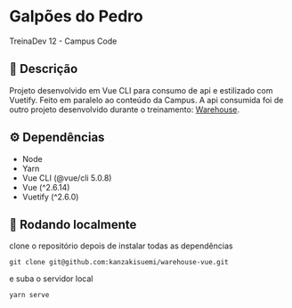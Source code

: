 # Galpões do Pedro
TreinaDev 12 - Campus Code
## 📌 Descrição
Projeto desenvolvido em Vue CLI para consumo de api e estilizado com Vuetify. Feito em paralelo ao conteúdo da Campus.
A api consumida foi de outro projeto desenvolvido durante o treinamento: [Warehouse](https://github.com/kanzakisuemi/warehouse-app).
## ⚙️ Dependências
- Node
- Yarn
- Vue CLI (@vue/cli 5.0.8)
- Vue (^2.6.14)
- Vuetify (^2.6.0)
## 🚀 Rodando localmente
clone o repositório depois de instalar todas as dependências
```
git clone git@github.com:kanzakisuemi/warehouse-vue.git
```
e suba o servidor local
```
yarn serve
```

